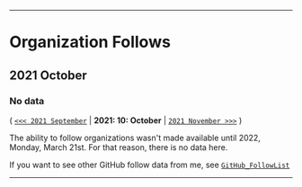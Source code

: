 
***

# Organization Follows

## 2021 October

### No data

( [`<<< 2021 September`](/Follows/2021/09_September/) | **2021: 10: October** | [`2021 November >>>`](/Follows/2021/11_November/) )

The ability to follow organizations wasn't made available until 2022, Monday, March 21st. For that reason, there is no data here.

If you want to see other GitHub follow data from me, see [`GitHub_FollowList`](https://github.com/seanpm2001/GitHub_FollowList/)

***

